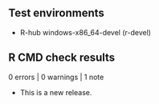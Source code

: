 ## Test environments
- R-hub windows-x86_64-devel (r-devel)

## R CMD check results

0 errors | 0 warnings | 1 note

* This is a new release.
